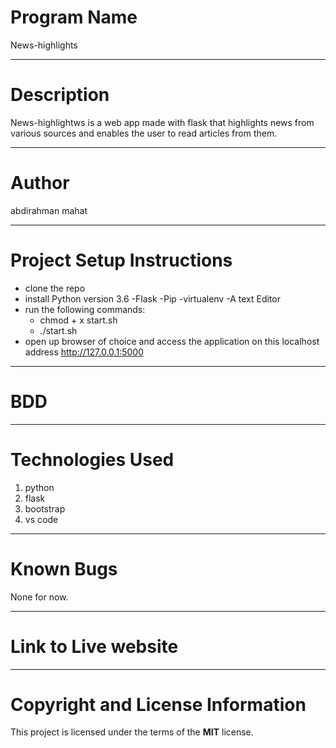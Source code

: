  # Program Name
 News-highlights
***
# Description
News-highlightws is a web app made with flask that highlights news from various sources and enables the user to read articles from them.
***
# Author
abdirahman mahat
***
# Project Setup Instructions
* clone the repo
* install Python version 3.6 -Flask -Pip -virtualenv -A text Editor
* run the following commands:
    * chmod + x start.sh
    * ./start.sh
* open up browser of choice and access the application on this localhost address http://127.0.0.1:5000
***
# BDD

***
# Technologies Used
1. python
2. flask
3. bootstrap
4. vs code
***
# Known Bugs
None for now.
***
# Link to Live website

***
# Copyright and License Information
  This project is licensed under the terms of the **MIT** license.
   
